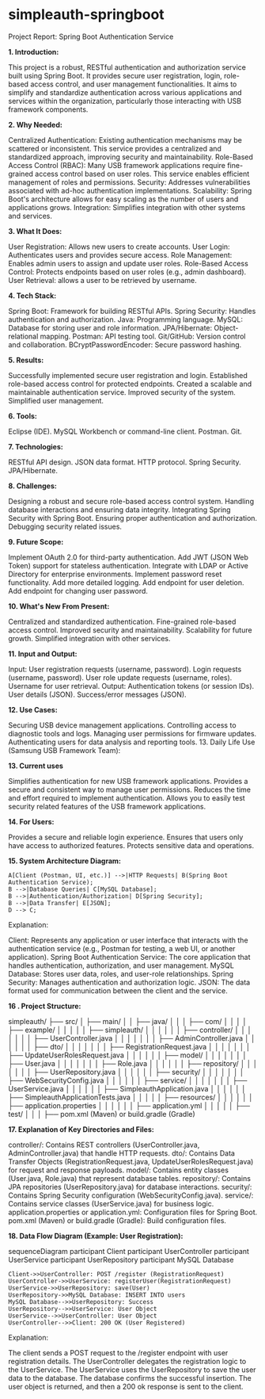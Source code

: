 # simpleauth-springboot

Project Report: Spring Boot Authentication Service

**1. Introduction:**

This project is a robust, RESTful authentication and authorization service built using Spring Boot. It provides secure user registration, login, role-based access control, and user management functionalities. It aims to simplify and standardize authentication across various applications and services within the organization, particularly those interacting with USB framework components.

**2. Why Needed:**

Centralized Authentication: Existing authentication mechanisms may be scattered or inconsistent. This service provides a centralized and standardized approach, improving security and maintainability.
Role-Based Access Control (RBAC): Many USB framework applications require fine-grained access control based on user roles. This service enables efficient management of roles and permissions.
Security: Addresses vulnerabilities associated with ad-hoc authentication implementations.
Scalability: Spring Boot's architecture allows for easy scaling as the number of users and applications grows.
Integration: Simplifies integration with other systems and services.

**3. What It Does:**

User Registration: Allows new users to create accounts.
User Login: Authenticates users and provides secure access.
Role Management: Enables admin users to assign and update user roles.
Role-Based Access Control: Protects endpoints based on user roles (e.g., admin dashboard).
User Retrieval: allows a user to be retrieved by username.

**4. Tech Stack:**

Spring Boot: Framework for building RESTful APIs.
Spring Security: Handles authentication and authorization.
Java: Programming language.
MySQL: Database for storing user and role information.
JPA/Hibernate: Object-relational mapping.
Postman: API testing tool.
Git/GitHub: Version control and collaboration.
BCryptPasswordEncoder: Secure password hashing.

**5. Results:**

Successfully implemented secure user registration and login.
Established role-based access control for protected endpoints.
Created a scalable and maintainable authentication service.
Improved security of the system.
Simplified user management.

**6. Tools:**

Eclipse (IDE).
MySQL Workbench or command-line client.
Postman.
Git.

**7. Technologies:**

RESTful API design.
JSON data format.
HTTP protocol.
Spring Security.
JPA/Hibernate.

**8. Challenges:**

Designing a robust and secure role-based access control system.
Handling database interactions and ensuring data integrity.
Integrating Spring Security with Spring Boot.
Ensuring proper authentication and authorization.
Debugging security related issues.

**9. Future Scope:**

Implement OAuth 2.0 for third-party authentication.
Add JWT (JSON Web Token) support for stateless authentication.
Integrate with LDAP or Active Directory for enterprise environments.
Implement password reset functionality.
Add more detailed logging.
Add endpoint for user deletion.
Add endpoint for changing user password.

**10. What's New From Present:**

Centralized and standardized authentication.
Fine-grained role-based access control.
Improved security and maintainability.
Scalability for future growth.
Simplified integration with other services.

**11. Input and Output:**

Input:
User registration requests (username, password).
Login requests (username, password).
User role update requests (username, roles).
Username for user retrieval.
Output:
Authentication tokens (or session IDs).
User details (JSON).
Success/error messages (JSON).

**12. Use Cases:**

Securing USB device management applications.
Controlling access to diagnostic tools and logs.
Managing user permissions for firmware updates.
Authenticating users for data analysis and reporting tools.
13. Daily Life Use (Samsung USB Framework Team):

**13. Current uses**

Simplifies authentication for new USB framework applications.
Provides a secure and consistent way to manage user permissions.
Reduces the time and effort required to implement authentication.
Allows you to easily test security related features of the USB framework applications.

**14. For Users:**

Provides a secure and reliable login experience.
Ensures that users only have access to authorized features.
Protects sensitive data and operations.

**15. System Architecture Diagram:**

    A[Client (Postman, UI, etc.)] -->|HTTP Requests| B(Spring Boot Authentication Service);
    B -->|Database Queries| C[MySQL Database];
    B -->|Authentication/Authorization| D[Spring Security];
    B -->|Data Transfer| E[JSON];
    D --> C;
Explanation:

Client: Represents any application or user interface that interacts with the authentication service (e.g., Postman for testing, a web UI, or another application).
Spring Boot Authentication Service: The core application that handles authentication, authorization, and user management.
MySQL Database: Stores user data, roles, and user-role relationships.
Spring Security: Manages authentication and authorization logic.
JSON: The data format used for communication between the client and the service.

**16 . Project Structure:**

simpleauth/
├── src/
│   ├── main/
│   │   ├── java/
│   │   │   ├── com/
│   │   │   │   ├── example/
│   │   │   │   │   ├── simpleauth/
│   │   │   │   │   │   ├── controller/
│   │   │   │   │   │   │   ├── UserController.java
│   │   │   │   │   │   │   ├── AdminController.java
│   │   │   │   │   │   ├── dto/
│   │   │   │   │   │   │   ├── RegistrationRequest.java
│   │   │   │   │   │   │   ├── UpdateUserRolesRequest.java
│   │   │   │   │   │   ├── model/
│   │   │   │   │   │   │   ├── User.java
│   │   │   │   │   │   │   ├── Role.java
│   │   │   │   │   │   ├── repository/
│   │   │   │   │   │   │   ├── UserRepository.java
│   │   │   │   │   │   ├── security/
│   │   │   │   │   │   │   ├── WebSecurityConfig.java
│   │   │   │   │   │   ├── service/
│   │   │   │   │   │   │   ├── UserService.java
│   │   │   │   │   │   ├── SimpleauthApplication.java
│   │   │   │   │   │   ├── SimpleauthApplicationTests.java
│   │   │   │   │   ├── resources/
│   │   │   │   │   │   ├── application.properties
│   │   │   │   │   │   ├── application.yml
│   │   │   │   │   ├── test/
│   │   │   ├── pom.xml (Maven) or build.gradle (Gradle)

**17. Explanation of Key Directories and Files:**

controller/: Contains REST controllers (UserController.java, AdminController.java) that handle HTTP requests.
dto/: Contains Data Transfer Objects (RegistrationRequest.java, UpdateUserRolesRequest.java) for request and response payloads.
model/: Contains entity classes (User.java, Role.java) that represent database tables.
repository/: Contains JPA repositories (UserRepository.java) for database interactions.
security/: Contains Spring Security configuration (WebSecurityConfig.java).
service/: Contains service classes (UserService.java) for business logic.
application.properties or application.yml: Configuration files for Spring Boot.
pom.xml (Maven) or build.gradle (Gradle): Build configuration files.

**18. Data Flow Diagram (Example: User Registration):**

sequenceDiagram
    participant Client
    participant UserController
    participant UserService
    participant UserRepository
    participant MySQL Database

    Client->>UserController: POST /register (RegistrationRequest)
    UserController->>UserService: registerUser(RegistrationRequest)
    UserService->>UserRepository: save(User)
    UserRepository->>MySQL Database: INSERT INTO users
    MySQL Database-->>UserRepository: Success
    UserRepository-->>UserService: User Object
    UserService-->>UserController: User Object
    UserController-->>Client: 200 OK (User Registered)
Explanation:

The client sends a POST request to the /register endpoint with user registration details.
The UserController delegates the registration logic to the UserService.
The UserService uses the UserRepository to save the user data to the database.
The database confirms the successful insertion.
The user object is returned, and then a 200 ok response is sent to the client.
